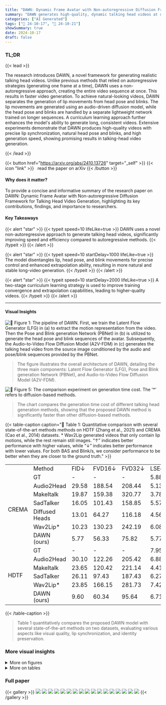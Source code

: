 ```yaml
---
title: "DAWN: Dynamic Frame Avatar with Non-autoregressive Diffusion Framework for Talking Head Video Generation"
summary: "DAWN generates high-quality, dynamic talking head videos at unprecedented speeds using a non-autoregressive diffusion model, overcoming limitations of previous autoregressive methods."
categories: ["AI Generated"]
tags: ["🔖 24-10-17", "🤗 24-10-21"]
showSummary: true
date: 2024-10-17
draft: false
---
```


### TL;DR


{{< lead >}}

The research introduces DAWN, a novel framework for generating realistic talking head videos. Unlike previous methods that relied on autoregressive strategies (generating one frame at a time), DAWN uses a non-autoregressive approach, creating the entire video sequence at once. This results in faster video generation.  To achieve natural-looking videos, DAWN separates the generation of lip movements from head pose and blinks. The lip movements are generated using an audio-driven diffusion model, while the head pose and blinks are handled by a separate lightweight network trained on longer sequences. A curriculum learning approach further enhances the model's ability to generate long, consistent videos.  Extensive experiments demonstrate that DAWN produces high-quality videos with precise lip synchronization, natural head pose and blinks, and high generation speed, showing promising results in talking-head video generation.

{{< /lead >}}


{{< button href="https://arxiv.org/abs/2410.13726" target="_self" >}}
{{< icon "link" >}} &nbsp; read the paper on arXiv
{{< /button >}}

#### Why does it matter?
To provide a concise and informative summary of the research paper on DAWN: Dynamic Frame Avatar with Non-autoregressive Diffusion Framework for Talking Head Video Generation, highlighting its key contributions, findings, and importance to researchers.
#### Key Takeaways

{{< alert "star" >}}
{{< typeit speed=10 lifeLike=true >}} DAWN uses a novel non-autoregressive approach to generate talking head videos, significantly improving speed and efficiency compared to autoregressive methods. {{< /typeit >}}
{{< /alert >}}

{{< alert "star" >}}
{{< typeit speed=10 startDelay=1000 lifeLike=true >}} The model disentangles lip, head pose, and blink movements for precise control and enhanced extrapolation ability, resulting in more natural and stable long-video generation. {{< /typeit >}}
{{< /alert >}}

{{< alert "star" >}}
{{< typeit speed=10 startDelay=2000 lifeLike=true >}} A two-stage curriculum learning strategy is used to improve training convergence and extrapolation capabilities, leading to higher-quality videos. {{< /typeit >}}
{{< /alert >}}

------
#### Visual Insights



![](figures/figures_4_0.png "🔼 Figure 1: The pipeline of DAWN. First, we train the Latent Flow Generator (LFG) in (a) to extract the motion representation from the video. Then the Pose and Blink generation Network (PBNet) in (b) is utilized to generate the head pose and blink sequences of the avatar. Subsequently, the Audio-to-Video Flow Diffusion Model (A2V-FDM) in (c) generates the talking head video from the source image conditioned by the audio and pose/blink sequences provided by the PBNet.")

> The figure illustrates the overall architecture of DAWN, detailing the three main components: Latent Flow Generator (LFG), Pose and Blink generation Network (PBNet), and Audio-to-Video Flow Diffusion Model (A2V-FDM).





![](charts/charts_16_0.png "🔼 Figure 5: The comparison experiment on generation time cost. The '*' refers to diffusion-based methods.")

> The chart compares the generation time cost of different talking head generation methods, showing that the proposed DAWN method is significantly faster than other diffusion-based methods.





{{< table-caption caption="🔽 Table 1: Quantitative comparison with several state-of-the-art methods methods on HDTF (Zhang et al., 2021) and CREMA (Cao et al., 2014) datasets. * Wav2Lip generated videos that only contain lip motions, while the rest remain still images. “↑” indicates better performance with higher values, while “↓” indicates better performance with lower values. For both BAS and Blink/s, we consider performance to be better when they are closer to the ground truth." >}}
<table id='2' style='font-size:18px'><tr><td></td><td>Method</td><td>FID↓</td><td>FVD16↓</td><td>FVD32↓</td><td>LSEc↑</td><td>LSED↓</td><td>CSIM↑</td><td>BAS</td><td>Blink/s</td></tr><tr><td rowspan="7">CREMA</td><td>GT</td><td>-</td><td>-</td><td>-</td><td>5.88</td><td>7.87</td><td>1</td><td>0.192</td><td>0.24</td></tr><tr><td>Audio2Head</td><td>29.58</td><td>188.54</td><td>208.44</td><td>5.13</td><td>7.92</td><td>0.660</td><td>0.274</td><td>0.01</td></tr><tr><td>MakeItalk</td><td>19.87</td><td>159.38</td><td>320.77</td><td>3.78</td><td>9.15</td><td>0.788</td><td>0.261</td><td>0.05</td></tr><tr><td>SadTalker</td><td>16.05</td><td>101.43</td><td>158.85</td><td>5.57</td><td>7.36</td><td>0.808</td><td>0.244</td><td>0.33</td></tr><tr><td>Diffused Heads</td><td>13.01</td><td>64.27</td><td>116.18</td><td>4.56</td><td>9.26</td><td>0.673</td><td>0.185</td><td>0.26</td></tr><tr><td>Wav2Lip*</td><td>10.23</td><td>130.23</td><td>242.19</td><td>6.08</td><td>7.74</td><td>0.801</td><td>-</td><td>-</td></tr><tr><td>DAWN (ours)</td><td>5.77</td><td>56.33</td><td>75.82</td><td>5.77</td><td>8.14</td><td>0.845</td><td>0.231</td><td>0.29</td></tr><tr><td rowspan="6">HDTF</td><td>GT</td><td>-</td><td>-</td><td>-</td><td>7.95</td><td>7.33</td><td>1</td><td>0.267</td><td>0.75</td></tr><tr><td>Audio2Head</td><td>30.10</td><td>122.26</td><td>205.42</td><td>6.88</td><td>7.58</td><td>0.705</td><td>0.290</td><td>0.09</td></tr><tr><td>MakeItalk</td><td>23.65</td><td>120.42</td><td>221.14</td><td>4.41</td><td>9.69</td><td>0.744</td><td>0.295</td><td>0.09</td></tr><tr><td>SadTalker</td><td>26.11</td><td>97.43</td><td>187.43</td><td>6.27</td><td>8.03</td><td>0.767</td><td>0.297</td><td>0.47</td></tr><tr><td>Wav2Lip*</td><td>23.85</td><td>166.15</td><td>281.73</td><td>7.42</td><td>7.44</td><td>0.701</td><td>-</td><td>-</td></tr><tr><td>DAWN (ours)</td><td>9.60</td><td>60.34</td><td>95.64</td><td>6.71</td><td>7.94</td><td>0.790</td><td>0.281</td><td>0.86</td></tr></table>{{< /table-caption >}}

> Table 1 quantitatively compares the proposed DAWN model with several state-of-the-art methods on two datasets, evaluating various aspects like visual quality, lip synchronization, and identity preservation.



### More visual insights

<details>
<summary>More on figures
</summary>


![](figures/figures_4_1.png "🔼 Figure 1: The pipeline of DAWN. First, we train the Latent Flow Generator (LFG) in (a) to extract the motion representation from the video. Then the Pose and Blink generation Network (PBNet) in (b) is utilized to generate the head pose and blink sequences of the avatar. Subsequently, the Audio-to-Video Flow Diffusion Model (A2V-FDM) in (c) generates the talking head video from the source image conditioned by the audio and pose/blink sequences provided by the PBNet.")

> The figure illustrates the pipeline of the DAWN framework for talking head video generation, showing the Latent Flow Generator, Pose and Blink generation Network, and Audio-to-Video Flow Diffusion Model.


![](figures/figures_8_0.png "🔼 Figure 2: Qualitative comparison with several state-of-the-art methods methods on HDTF (Zhang et al., 2021) and CREMA (Cao et al., 2014) datasets. Our method produces higher-quality results in video quality, lip-sync consistency, identity preservation, and head motions.")

> Figure 2 shows a qualitative comparison of DAWN with several state-of-the-art methods on two datasets, highlighting DAWN's superior video quality, lip synchronization, identity preservation, and head motion.


![](figures/figures_10_0.png "🔼 Figure 3: Visualization of cross-identity reenactment. We extract the audio, head pose, and blink signals from the video in the first row, and use them to drive the source image, generating the talking head video in the second row.")

> Figure 3 shows the cross-identity reenactment results of DAWN, demonstrating its ability to generate talking head videos using audio, pose, and blink signals from a source video.


![](figures/figures_15_0.png "🔼 Figure 4: The qualitative study on higher resolution (256 × 256) and different portrait styles.")

> Figure 4 shows qualitative results of DAWN on higher resolution images (256x256) and various portrait styles, demonstrating its generalization ability.


![](figures/figures_17_0.png "🔼 Figure 3: Visualization of cross-identity reenactment. We extract the audio, head pose, and blink signals from the video in the first row, and use them to drive the source image, generating the talking head video in the second row.")

> Figure 3 shows the results of cross-identity reenactment where audio, head pose, and blink signals from one video are used to generate a talking head video from a different source image.


</details>




<details>
<summary>More on tables
</summary>


{{< table-caption caption="🔽 Table 2: Comparison with other generation strategies. The semi-autoregressive (SAR) generation strategy is similar to He et al. (2023). The two temporal resolution (TTR) generation method is mentioned in Harvey et al. (2022)." >}}
<br><table id='2' style='font-size:20px'><tr><td>Method</td><td>Time(s)↓</td><td>FID↓</td><td>FVD16↓</td><td>FVD32↓</td><td>LSEc↑</td><td>LSED↓</td></tr><tr><td>SAR</td><td>11.42</td><td>13.00</td><td>120.33</td><td>210.52</td><td>4.34</td><td>8.29</td></tr><tr><td>TTR</td><td>19.25</td><td>9.77</td><td>95.42</td><td>137.14</td><td>4.87</td><td>8.68</td></tr><tr><td>Ours</td><td>7.32</td><td>9.60</td><td>60.34</td><td>95.64</td><td>6.71</td><td>7.94</td></tr></table>{{< /table-caption >}}

> Table 2 compares the proposed non-autoregressive method with semi-autoregressive and two temporal resolution methods in terms of generation time and several video quality metrics on the CREMA dataset.


{{< table-caption caption="🔽 Table 3: The experiment of extrapolation evaluation. “Inference length” refers to the number of frames generated in a single inference process." >}}
<br><table id='4' style='font-size:20px'><tr><td>Inference length</td><td>FID↓</td><td>FVD16↓</td><td>FVD32↓</td><td>LSEc↑</td><td>LSED↓</td></tr><tr><td>40</td><td>9.35</td><td>59.58</td><td>94.09</td><td>5.76</td><td>7.89</td></tr><tr><td>100</td><td>9.83</td><td>61.72</td><td>98.80</td><td>6.41</td><td>7.96</td></tr><tr><td>200</td><td>9.60</td><td>60.34</td><td>95.64</td><td>6.71</td><td>7.94</td></tr><tr><td>400</td><td>10.36</td><td>61.57</td><td>97.84</td><td>6.63</td><td>8.12</td></tr><tr><td>600</td><td>10.30</td><td>60.44</td><td>96.62</td><td>6.76</td><td>8.02</td></tr></table>{{< /table-caption >}}

> Table 3 shows the effect of inference length on the performance of the proposed method in terms of FID, FVD16, FVD32, LSEC, and LSED.


{{< table-caption caption="🔽 Table 4: Ablation study on TCL and PBNet. The “GT PB” refers to whether to use ground truth pose/blink signal." >}}
<br><table id='2' style='font-size:18px'><tr><td>Method</td><td>GT PB</td><td>FID↓</td><td>FVD16↓</td><td>FVD32↓</td><td>LSEc↑</td><td>LSED↓</td></tr><tr><td>only stage 1</td><td></td><td>7.95</td><td>81.84</td><td>126.52</td><td>4.38</td><td>10.04</td></tr><tr><td>only stage 2</td><td></td><td>13.71</td><td>125.75</td><td>166.83</td><td>6.14</td><td>8.43</td></tr><tr><td>DAWN</td><td></td><td>9.68</td><td>52.05</td><td>87.11</td><td>6.71</td><td>7.99</td></tr><tr><td>w/o PBNet</td><td>x</td><td>15.20</td><td>100.94</td><td>162.35</td><td>5.79</td><td>8.36</td></tr><tr><td>DAWN</td><td>x</td><td>9.60</td><td>60.34</td><td>95.64</td><td>6.71</td><td>7.94</td></tr></table>{{< /table-caption >}}

> Table 4 presents the ablation study results of the two-stage curriculum learning (TCL) strategy and the Pose and Blink generation Network (PBNet), showing the impact of each component on the overall performance.


{{< table-caption caption="🔽 Table 5: Ablation study on the local attention mechanism. The 'window' means the window size in the local attention operation. The 'None' means we use the original attention mechanism instead." >}}
<br><table id='4' style='font-size:20px'><tr><td>Window</td><td>FID↓</td><td>FVD16↓</td><td>FVD32↓</td><td>LSEc↑</td><td>LSED↓</td></tr><tr><td>20</td><td>14.47</td><td>159.19</td><td>217.54</td><td>5.69</td><td>8.97</td></tr><tr><td>40</td><td>10.93</td><td>72.93</td><td>114.52</td><td>6.35</td><td>8.33</td></tr><tr><td>80</td><td>9.68</td><td>52.05</td><td>87.11</td><td>6.71</td><td>7.99</td></tr><tr><td>200</td><td>9.44</td><td>53.48</td><td>88.84</td><td>6.60</td><td>7.94</td></tr><tr><td>None</td><td>9.70</td><td>63.95</td><td>103.83</td><td>6.37</td><td>8.15</td></tr></table>{{< /table-caption >}}

> Table 5 shows the ablation study on the local attention mechanism with different window sizes, comparing the FID, FVD16, FVD32, LSEC, and LSED scores.


</details>


### Full paper

{{< gallery >}}
<img src="paper_images/1.png" class="grid-w50 md:grid-w33 xl:grid-w25" />
<img src="paper_images/2.png" class="grid-w50 md:grid-w33 xl:grid-w25" />
<img src="paper_images/3.png" class="grid-w50 md:grid-w33 xl:grid-w25" />
<img src="paper_images/4.png" class="grid-w50 md:grid-w33 xl:grid-w25" />
<img src="paper_images/5.png" class="grid-w50 md:grid-w33 xl:grid-w25" />
<img src="paper_images/6.png" class="grid-w50 md:grid-w33 xl:grid-w25" />
<img src="paper_images/7.png" class="grid-w50 md:grid-w33 xl:grid-w25" />
<img src="paper_images/8.png" class="grid-w50 md:grid-w33 xl:grid-w25" />
<img src="paper_images/9.png" class="grid-w50 md:grid-w33 xl:grid-w25" />
<img src="paper_images/10.png" class="grid-w50 md:grid-w33 xl:grid-w25" />
<img src="paper_images/11.png" class="grid-w50 md:grid-w33 xl:grid-w25" />
<img src="paper_images/12.png" class="grid-w50 md:grid-w33 xl:grid-w25" />
<img src="paper_images/13.png" class="grid-w50 md:grid-w33 xl:grid-w25" />
<img src="paper_images/14.png" class="grid-w50 md:grid-w33 xl:grid-w25" />
<img src="paper_images/15.png" class="grid-w50 md:grid-w33 xl:grid-w25" />
<img src="paper_images/16.png" class="grid-w50 md:grid-w33 xl:grid-w25" />
<img src="paper_images/17.png" class="grid-w50 md:grid-w33 xl:grid-w25" />
{{< /gallery >}}